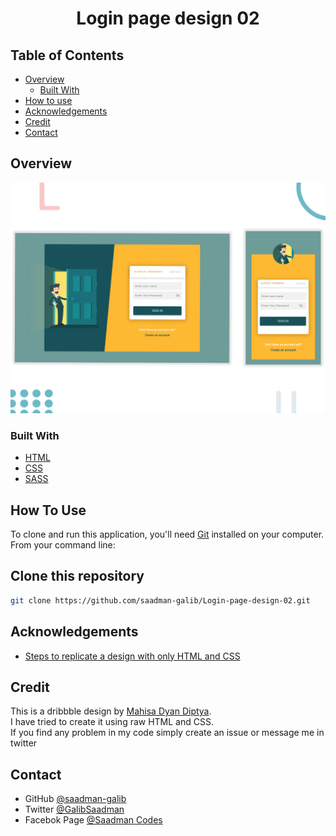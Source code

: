 <h1 align="center">Login page design 02</h1>

## Table of Contents

- [Overview](#overview)
  - [Built With](#built-with)
- [How to use](#how-to-use)
- [Acknowledgements](#acknowledgements)
- [Credit](#credit)
- [Contact](#contact)

## Overview

![screenshot](./images/README.jpg)



### Built With

- [HTML](#built-with)
- [CSS](#built-with)
- [SASS](#built-with)

## How To Use

To clone and run this application, you'll need [Git](https://git-scm.com) installed on your computer. From your command line:
## Clone this repository
```bash
git clone https://github.com/saadman-galib/Login-page-design-02.git
```


## Acknowledgements

- [Steps to replicate a design with only HTML and CSS](#acknowledgements)


## Credit

This is a dribbble design by [Mahisa Dyan Diptya](https://dribbble.com/mahisadd).<br>
I have tried to create it using raw HTML and CSS.<br>
If you find any problem in my code simply create an issue or message me in twitter


## Contact

- GitHub [@saadman-galib](https://www.github.com/saadman-galib)
- Twitter [@GalibSaadman](https://www.twitter.com/GalibSaadman)
- Facebok Page [@Saadman Codes](https://www.facebook.com/saadman.codes/)